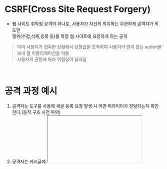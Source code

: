 # CSRF(Cross Site Request Forgery)
* 웹 사이트 취약점 공격의 하나로, 사용자가 자신의 의지와는 무관하게 공격자가 의도한  
  행위(수정,삭제,등록 등)를 특정 웹 사이트에 요청하게 하는 공격
> 이미 사용자가 접속한 상황에서 요청값을 조작하여 사용자가 원치 않는 action을 보내 웹 어플리케이션을 악용  
> 사용자의 권한에 따라 위험성이 달라짐
<br>

# 공격 과정 예시
  1. 공격자는 도구를 사용해 새글 등록 요청 발생 시 어떤 파라미터가 전달되는지 확인한다.(동작 구조 사전 파악)
  2. 공격자는 게시글에 <iframe> 태그를 이용해 보이지 않는 게시글을 남긴다.
  3. 피해자가 해당 웹사이트에 접속하여 공격자가 남긴 게시글에 들어간다.
  4. 들어가는 순간 <iframe> 태그로 만든 숨겨진 GET Request가 동작한다.
  5. 피해자의 계정으로 새 글이 등록된다.
<br>
  
# Django의 CSRF 공격에 대한 방어
* CSRF 공격을 방어하기 위한 다양한 방법이 있지만 Django에서는 기본적으로 csrf_token을 이용한다.
* POST 요청에 대해서만 csrf_token을 발급하고 체크한다.  

## 동작과정
  1. 사용자가 해당 페이지에 접속하면 Django에서 자동으로 csrf_token을 클라이언트로 보내어 cookie에 저장
  2. 사용자가 form을 모두 입력한 후 제출버튼을 클릭한다.
  3. form과 cookie의 csrf_token을 함께 POST로 전송한다.
  4. 전송된 token의 유효성을 검증
  5. 유효한 요청이면 요청을 처리  
    but, token이 유효하지 않거나 검증 오류시에는 403 Forbidden Response 반환 
